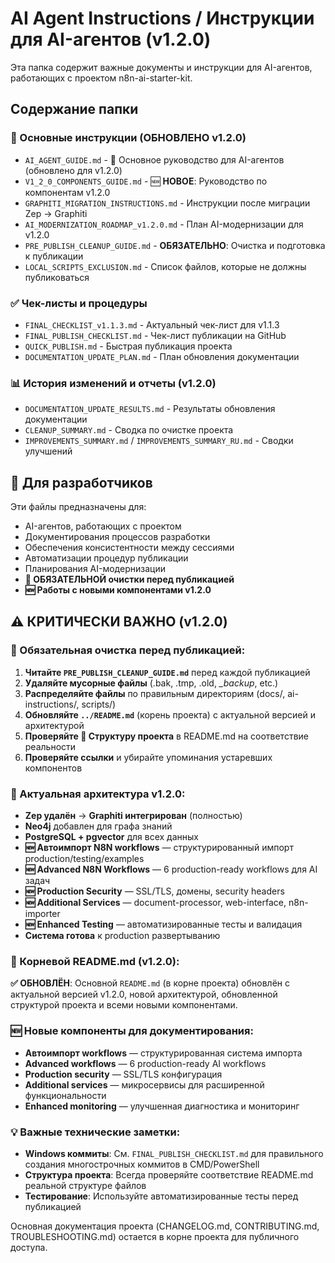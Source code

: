 # AI Agent Instructions / Инструкции для AI-агентов (v1.2.0)

Эта папка содержит важные документы и инструкции для AI-агентов, работающих с проектом n8n-ai-starter-kit.

## Содержание папки

### 🎯 Основные инструкции (ОБНОВЛЕНО v1.2.0)
- `AI_AGENT_GUIDE.md` - 🔄 Основное руководство для AI-агентов (обновлено для v1.2.0)
- `V1_2_0_COMPONENTS_GUIDE.md` - 🆕 **НОВОЕ**: Руководство по компонентам v1.2.0
- `GRAPHITI_MIGRATION_INSTRUCTIONS.md` - Инструкции после миграции Zep → Graphiti
- `AI_MODERNIZATION_ROADMAP_v1.2.0.md` - План AI-модернизации для v1.2.0
- `PRE_PUBLISH_CLEANUP_GUIDE.md` - **ОБЯЗАТЕЛЬНО**: Очистка и подготовка к публикации
- `LOCAL_SCRIPTS_EXCLUSION.md` - Список файлов, которые не должны публиковаться

### ✅ Чек-листы и процедуры
- `FINAL_CHECKLIST_v1.1.3.md` - Актуальный чек-лист для v1.1.3
- `FINAL_PUBLISH_CHECKLIST.md` - Чек-лист публикации на GitHub
- `QUICK_PUBLISH.md` - Быстрая публикация проекта
- `DOCUMENTATION_UPDATE_PLAN.md` - План обновления документации

### 📊 История изменений и отчеты (v1.2.0)
- `DOCUMENTATION_UPDATE_RESULTS.md` - Результаты обновления документации
- `CLEANUP_SUMMARY.md` - Сводка по очистке проекта
- `IMPROVEMENTS_SUMMARY.md` / `IMPROVEMENTS_SUMMARY_RU.md` - Сводки улучшений

## 🎯 Для разработчиков

Эти файлы предназначены для:
- AI-агентов, работающих с проектом
- Документирования процессов разработки
- Обеспечения консистентности между сессиями
- Автоматизации процедур публикации
- Планирования AI-модернизации
- **🧹 ОБЯЗАТЕЛЬНОЙ очистки перед публикацией**
- **🆕 Работы с новыми компонентами v1.2.0**

## ⚠️ КРИТИЧЕСКИ ВАЖНО (v1.2.0)

### 🧹 Обязательная очистка перед публикацией:
1. **Читайте `PRE_PUBLISH_CLEANUP_GUIDE.md`** перед каждой публикацией
2. **Удаляйте мусорные файлы** (.bak, .tmp, .old, *_backup*, etc.)
3. **Распределяйте файлы** по правильным директориям (docs/, ai-instructions/, scripts/)
4. **Обновляйте `../README.md`** (корень проекта) с актуальной версией и архитектурой
5. **Проверяйте 📁 Структуру проекта** в README.md на соответствие реальности
6. **Проверяйте ссылки** и убирайте упоминания устаревших компонентов

### 🔄 Актуальная архитектура v1.2.0:
- **Zep удалён** → **Graphiti интегрирован** (полностью)
- **Neo4j** добавлен для графа знаний  
- **PostgreSQL + pgvector** для всех данных
- **🆕 Автоимпорт N8N workflows** — структурированный импорт production/testing/examples
- **🆕 Advanced N8N Workflows** — 6 production-ready workflows для AI задач
- **🆕 Production Security** — SSL/TLS, домены, security headers
- **🆕 Additional Services** — document-processor, web-interface, n8n-importer
- **🆕 Enhanced Testing** — автоматизированные тесты и валидация
- **Система готова** к production развертыванию

### 📝 Корневой README.md (v1.2.0):
**✅ ОБНОВЛЁН**: Основной `README.md` (в корне проекта) обновлён с актуальной версией v1.2.0, новой архитектурой, обновленной структурой проекта и всеми новыми компонентами.

### 🆕 Новые компоненты для документирования:
- **Автоимпорт workflows** — структурированная система импорта
- **Advanced workflows** — 6 production-ready AI workflows
- **Production security** — SSL/TLS конфигурация
- **Additional services** — микросервисы для расширенной функциональности
- **Enhanced monitoring** — улучшенная диагностика и мониторинг

### 💡 Важные технические заметки:
- **Windows коммиты**: См. `FINAL_PUBLISH_CHECKLIST.md` для правильного создания многострочных коммитов в CMD/PowerShell
- **Структура проекта**: Всегда проверяйте соответствие README.md реальной структуре файлов
- **Тестирование**: Используйте автоматизированные тесты перед публикацией

Основная документация проекта (CHANGELOG.md, CONTRIBUTING.md, TROUBLESHOOTING.md) остается в корне проекта для публичного доступа.
